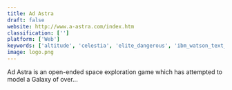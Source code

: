 ```yaml
---
title: Ad Astra
draft: false 
website: http://www.a-astra.com/index.htm
classification: ['']
platform: ['Web']
keywords: ['altitude', 'celestia', 'elite_dangerous', 'ibm_watson_text_to_speech', 'magicka', 'mega', 'nomad_list', 'quill', 'space_engine', 'spore', 'stellarium', 'terragenesis', 'upland', 'vendetta_online', 'wanderift']
image: logo.png
---
```

Ad Astra is an open-ended space exploration game which has attempted to model a Galaxy of over...
